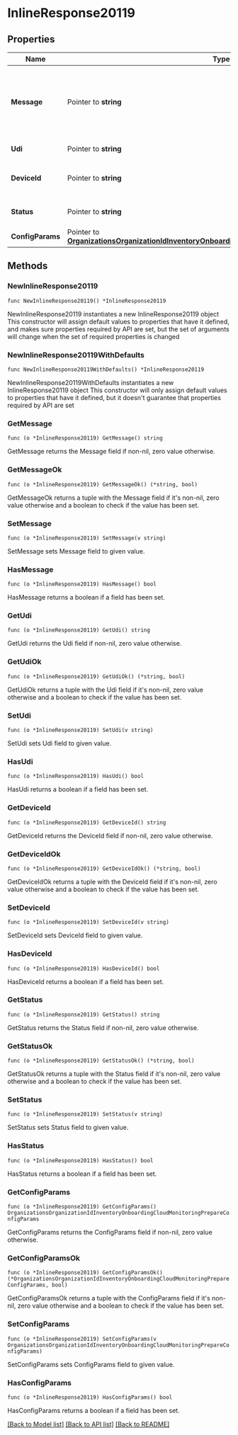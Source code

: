 # InlineResponse20119

## Properties

Name | Type | Description | Notes
------------ | ------------- | ------------- | -------------
**Message** | Pointer to **string** | Message related to whether or not the device was found and can be imported. | [optional] 
**Udi** | Pointer to **string** | Device UDI certificate | [optional] 
**DeviceId** | Pointer to **string** | Import ID from the Import operation | [optional] 
**Status** | Pointer to **string** | The import status of the device | [optional] 
**ConfigParams** | Pointer to [**OrganizationsOrganizationIdInventoryOnboardingCloudMonitoringPrepareConfigParams**](OrganizationsOrganizationIdInventoryOnboardingCloudMonitoringPrepareConfigParams.md) |  | [optional] 

## Methods

### NewInlineResponse20119

`func NewInlineResponse20119() *InlineResponse20119`

NewInlineResponse20119 instantiates a new InlineResponse20119 object
This constructor will assign default values to properties that have it defined,
and makes sure properties required by API are set, but the set of arguments
will change when the set of required properties is changed

### NewInlineResponse20119WithDefaults

`func NewInlineResponse20119WithDefaults() *InlineResponse20119`

NewInlineResponse20119WithDefaults instantiates a new InlineResponse20119 object
This constructor will only assign default values to properties that have it defined,
but it doesn't guarantee that properties required by API are set

### GetMessage

`func (o *InlineResponse20119) GetMessage() string`

GetMessage returns the Message field if non-nil, zero value otherwise.

### GetMessageOk

`func (o *InlineResponse20119) GetMessageOk() (*string, bool)`

GetMessageOk returns a tuple with the Message field if it's non-nil, zero value otherwise
and a boolean to check if the value has been set.

### SetMessage

`func (o *InlineResponse20119) SetMessage(v string)`

SetMessage sets Message field to given value.

### HasMessage

`func (o *InlineResponse20119) HasMessage() bool`

HasMessage returns a boolean if a field has been set.

### GetUdi

`func (o *InlineResponse20119) GetUdi() string`

GetUdi returns the Udi field if non-nil, zero value otherwise.

### GetUdiOk

`func (o *InlineResponse20119) GetUdiOk() (*string, bool)`

GetUdiOk returns a tuple with the Udi field if it's non-nil, zero value otherwise
and a boolean to check if the value has been set.

### SetUdi

`func (o *InlineResponse20119) SetUdi(v string)`

SetUdi sets Udi field to given value.

### HasUdi

`func (o *InlineResponse20119) HasUdi() bool`

HasUdi returns a boolean if a field has been set.

### GetDeviceId

`func (o *InlineResponse20119) GetDeviceId() string`

GetDeviceId returns the DeviceId field if non-nil, zero value otherwise.

### GetDeviceIdOk

`func (o *InlineResponse20119) GetDeviceIdOk() (*string, bool)`

GetDeviceIdOk returns a tuple with the DeviceId field if it's non-nil, zero value otherwise
and a boolean to check if the value has been set.

### SetDeviceId

`func (o *InlineResponse20119) SetDeviceId(v string)`

SetDeviceId sets DeviceId field to given value.

### HasDeviceId

`func (o *InlineResponse20119) HasDeviceId() bool`

HasDeviceId returns a boolean if a field has been set.

### GetStatus

`func (o *InlineResponse20119) GetStatus() string`

GetStatus returns the Status field if non-nil, zero value otherwise.

### GetStatusOk

`func (o *InlineResponse20119) GetStatusOk() (*string, bool)`

GetStatusOk returns a tuple with the Status field if it's non-nil, zero value otherwise
and a boolean to check if the value has been set.

### SetStatus

`func (o *InlineResponse20119) SetStatus(v string)`

SetStatus sets Status field to given value.

### HasStatus

`func (o *InlineResponse20119) HasStatus() bool`

HasStatus returns a boolean if a field has been set.

### GetConfigParams

`func (o *InlineResponse20119) GetConfigParams() OrganizationsOrganizationIdInventoryOnboardingCloudMonitoringPrepareConfigParams`

GetConfigParams returns the ConfigParams field if non-nil, zero value otherwise.

### GetConfigParamsOk

`func (o *InlineResponse20119) GetConfigParamsOk() (*OrganizationsOrganizationIdInventoryOnboardingCloudMonitoringPrepareConfigParams, bool)`

GetConfigParamsOk returns a tuple with the ConfigParams field if it's non-nil, zero value otherwise
and a boolean to check if the value has been set.

### SetConfigParams

`func (o *InlineResponse20119) SetConfigParams(v OrganizationsOrganizationIdInventoryOnboardingCloudMonitoringPrepareConfigParams)`

SetConfigParams sets ConfigParams field to given value.

### HasConfigParams

`func (o *InlineResponse20119) HasConfigParams() bool`

HasConfigParams returns a boolean if a field has been set.


[[Back to Model list]](../README.md#documentation-for-models) [[Back to API list]](../README.md#documentation-for-api-endpoints) [[Back to README]](../README.md)


